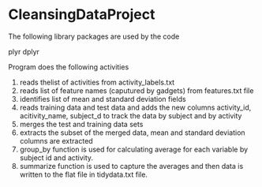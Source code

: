 # CleansingDataProject
The following library packages are used by the code

plyr
dplyr

Program does the following activities

 1) reads thelist of activities from activity_labels.txt
 2) reads list of feature names (caputured  by gadgets) from features.txt file 
 3) identifies list of mean and standard deviation fields
 4) reads training data and test data and adds the new columns activity_id, acitivity_name, subject_d to track the data by subject and by activity
 6) merges the test and training data sets 
 7) extracts the subset of the merged data, mean and standard deviation columns are extracted
 8) group_by function is used  for calculating average for each variable by subject id and activity.
 9) summarize function is used to capture the averages and then data is written to the flat file in tidydata.txt file.
